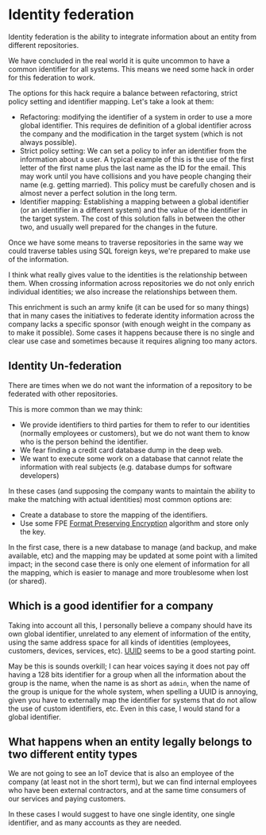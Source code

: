 # Identity federation

Identity federation is the ability to integrate information about an entity from different repositories.

We have concluded in the real world it is quite uncommon to have a common identifier for all systems. This means we need some hack in order for this federation to work.

The options for this hack require a balance between refactoring, strict policy setting and identifier mapping. Let's take a look at them:
- Refactoring: modifying the identifier of a system in order to use a more global identifier. This requires de definition of a global identifier across the company and the modification in the target system (which is not always possible).
- Strict policy setting: We can set a policy to infer an identifier from the information about a user. A typical example of this is the use of the first letter of the first name plus the last name as the ID for the email. This may work until you have collisions and you have people changing their name (e.g. getting married). This policy must be carefully chosen and is almost never a perfect solution in the long term.
- Identifier mapping: Establishing a mapping between a global identifier (or an identifier in a different system) and the value of the identifier in the target system. The cost of this solution falls in between the other two, and usually well prepared for the changes in the future.

Once we have some means to traverse repositories in the same way we could traverse tables using SQL foreign keys, we're prepared to make use of the information.

I think what really gives value to the identities is the relationship between them. When crossing information across repositories we do not only enrich individual identities; we also increase the relationships between them.

This enrichment is such an army knife (it can be used for so many things) that in many cases the initiatives to federate identity information across the company lacks a specific sponsor (with enough weight in the company as to make it possible). Some cases it happens because there is no single and clear use case and sometimes because it requires aligning too many actors.

## Identity Un-federation

There are times when we do not want the information of a repository to be federated with other repositories.

This is more common than we may think:
- We provide identifiers to third parties for them to refer to our identities (normally employees or customers), but we do not want them to know who is the person behind the identifier.
- We fear finding a credit card database dump in the deep web.
- We want to execute some work on a database that cannot relate the information with real subjects (e.g. database dumps for software developers)

In these cases (and supposing the company wants to maintain the ability to make the matching with actual identities) most common options are:
- Create a database to store the mapping of the identifiers.
- Use some FPE [Format Preserving Encryption](https://en.wikipedia.org/wiki/Format-preserving_encryption) algorithm and store only the key.

In the first case, there is a new database to manage (and backup, and make available, etc) and the mapping may be updated at some point with a limited impact; in the second case there is only one element of information for all the mapping, which is easier to manage and more troublesome when lost (or shared).

## Which is a good identifier for a company

Taking into account all this, I personally believe a company should have its own global identifier, unrelated to any element of information of the entity, using the same address space for all kinds of identities (employees, customers, devices, services, etc). [UUID](https://tools.ietf.org/html/rfc4122) seems to be a good starting point.

May be this is sounds overkill; I can hear voices saying it does not pay off having a 128 bits identifier for a group when all the information about the group is the name, when the name is as short as `admin`, when the name of the group is unique for the whole system, when spelling a UUID is annoying, given you have to externally map the identifier for systems that do not allow the use of custom identifiers, etc. Even in this case, I would stand for a global identifier.

## What happens when an entity legally belongs to two different entity types

We are not going to see an IoT device that is also an employee of the company (at least not in the short term), but we can find internal employees who have been external contractors, and at the same time consumers of our services and paying customers.

In these cases I would suggest to have one single identity, one single identifier, and as many accounts as they are needed.
